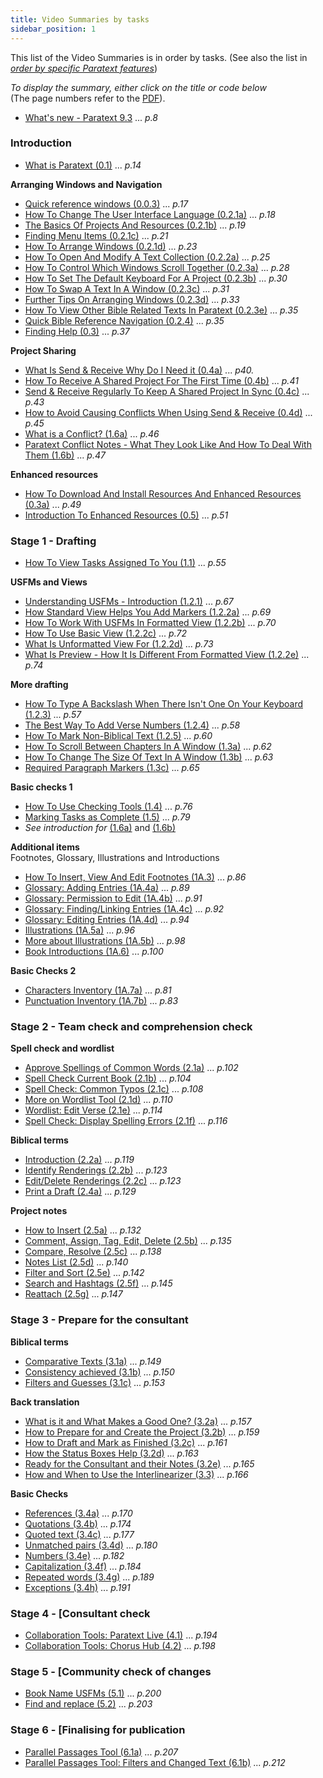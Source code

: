 ```yaml
---
title: Video Summaries by tasks
sidebar_position: 1
---
```

This list of the Video Summaries is in order by tasks. 
(See also the list in [*order by specific Paratext features*](00-list-of-videos.md))   

*To display the summary, either click on the title or code below*  
(The page numbers refer to the [PDF](pathname:///img/Ptx-vidsum-en-9.3.pdf)).

-  [What's new - Paratext 9.3](00-Whats-new.md) ... *p.8*

### Introduction  
 
-  [What is Paratext (0.1)](01-Introduction/0.1.md) ... *p.14* 
 
**Arranging Windows and Navigation**  
-  [Quick reference windows (0.0.3)](01-Introduction/0.2.Navigation/0.0.3.md)  ... *p.17*
-  [How To Change The User Interface Language (0.2.1a)](01-Introduction/0.2.Navigation/0.2.1a.md) ... *p.18* 
-  [The Basics Of Projects And Resources (0.2.1b)](01-Introduction/0.2.Navigation/0.2.1b.md) ... *p.19* 
-  [Finding Menu Items (0.2.1c)](01-Introduction/0.2.Navigation/0.2.1c.md) ... *p.21* 
-  [How To Arrange Windows (0.2.1d)](01-Introduction/0.2.Navigation/0.2.1d.md) ... *p.23* 
-  [How To Open And Modify A Text Collection (0.2.2a)](01-Introduction/0.2.Navigation/0.2.2a.md) ... *p.25* 
-  [How To Control Which Windows Scroll Together (0.2.3a)](01-Introduction/0.2.Navigation/0.2.3a.md) ... *p.28* 
-  [How To Set The Default Keyboard For A Project (0.2.3b)](01-Introduction/0.2.Navigation/0.2.3b.md) ... *p.30* 
-  [How To Swap A Text In A Window (0.2.3c)](01-Introduction/0.2.Navigation/0.2.3c.md) ... *p.31* 
-  [Further Tips On Arranging Windows (0.2.3d)](01-Introduction/0.2.Navigation/0.2.3d.md) ... *p.33* 
-  [How To View Other Bible Related Texts In Paratext (0.2.3e)](01-Introduction/0.2.Navigation/0.2.3e.md) ... *p.35* 
-  [Quick Bible Reference Navigation (0.2.4)](01-Introduction/0.2.Navigation/0.2.4.md) ... *p.35* 
-  [Finding Help (0.3)](01-Introduction/0.2.Navigation/0.3.md) ... *p.37* 

**Project Sharing**     
-  [What Is Send & Receive Why Do I Need it (0.4a)](01-Introduction/0.4.Project-sharing/0.4a.md) ... *p40.* 
-  [How To Receive A Shared Project For The First Time (0.4b)](01-Introduction/0.4.Project-sharing/0.4b.md) ... *p.41* 
-  [Send & Receive Regularly To Keep A Shared Project In Sync (0.4c)](01-Introduction/0.4.Project-sharing/0.4c.md) ... *p.43* 
-  [How to Avoid Causing Conflicts When Using Send & Receive (0.4d)](01-Introduction/0.4.Project-sharing/0.4d.md) ... *p.45* 
-  [What is a Conflict? (1.6a)](01-Introduction/0.4.Project-sharing/1.6a.md) ... *p.46* 
-  [Paratext Conflict Notes - What They Look Like And How To Deal With Them (1.6b)](01-Introduction/0.4.Project-sharing/1.6b.md) ... *p.47* 

**Enhanced resources**   
-  [How To Download And Install Resources And Enhanced Resources (0.3a)](01-Introduction/0.5.Enhanced-resources/0.3a.md) ... *p.49* 
-  [Introduction To Enhanced Resources (0.5)](01-Introduction/0.5.Enhanced-resources/0.5.md) ... *p.51* 

### Stage 1 - Drafting

- [How To View Tasks Assigned To You (1.1)](02-Stage-1/1.Drafting-editing/1.1.md) ... *p.55* 
 
**USFMs and Views**    
-  [Understanding USFMs - Introduction (1.2.1)](02-Stage-1/2.USFM/1.2.1.md) ... *p.67* 
-  [How Standard View Helps You Add Markers (1.2.2a)](02-Stage-1/2.USFM/1.2.2a.md) ... *p.69* 
-  [How To Work With USFMs In Formatted View (1.2.2b)](02-Stage-1/2.USFM/1.2.2b.md) ... *p.70* 
-  [How To Use Basic View (1.2.2c)](02-Stage-1/2.USFM/1.2.2c.md) ... *p.72* 
-  [What Is Unformatted View For (1.2.2d)](02-Stage-1/2.USFM/1.2.2d.md) ... *p.73* 
-  [What Is Preview - How It Is Different From Formatted View (1.2.2e)](02-Stage-1/2.USFM/1.2.2e.md) ... *p.74* 
 
**More drafting**  
-  [How To Type A Backslash When There Isn't One On Your Keyboard (1.2.3)](02-Stage-1/1.Drafting-editing/1.2.3.md) ... *p.57* 
-  [The Best Way To Add Verse Numbers (1.2.4)](02-Stage-1/1.Drafting-editing/1.2.4.md) ... *p.58* 
-  [How To Mark Non-Biblical Text (1.2.5)](02-Stage-1/1.Drafting-editing/1.2.5.md) ... *p.60* 
-  [How To Scroll Between Chapters In A Window (1.3a)](02-Stage-1/1.Drafting-editing/1.3a.md) ... *p.62* 
-  [How To Change The Size Of Text In A Window (1.3b)](02-Stage-1/1.Drafting-editing/1.3b.md) ... *p.63* 
-  [Required Paragraph Markers (1.3c)](02-Stage-1/1.Drafting-editing/1.3c.md) ... *p.65* 
 
**Basic checks 1**    
-  [How To Use Checking Tools (1.4)](02-Stage-1/4.Basic-checks/1.4.md) ... *p.76* 
-  [Marking Tasks as Complete (1.5)](02-Stage-1/4.Basic-checks/1.5.md) ... *p.79* 
-  *See introduction for* [(1.6a)](01-Introduction/0.4.Project-sharing/1.6a.md) and [(1.6b)](01-Introduction/0.4.Project-sharing/1.6b.md)
  
**Additional items**    
 Footnotes, Glossary, Illustrations and Introductions   
-  [How To Insert, View And Edit Footnotes (1A.3)](02-Stage-1/5.Additional/1A.3.md) ... *p.86* 
-  [Glossary: Adding Entries (1A.4a)](02-Stage-1/5.Additional/1A.4a.md) ... *p.89* 
-  [Glossary: Permission to Edit (1A.4b)](02-Stage-1/5.Additional/1A.4b.md) ... *p.91* 
-  [Glossary: Finding/Linking Entries (1A.4c)](02-Stage-1/5.Additional/1A.4c.md) ... *p.92* 
-  [Glossary: Editing Entries (1A.4d)](02-Stage-1/5.Additional/1A.4d.md) ... *p.94* 
-  [Illustrations (1A.5a)](02-Stage-1/5.Additional/1A.5a.md) ... *p.96* 
-  [More about Illustrations (1A.5b)](02-Stage-1/5.Additional/1A.5b.md) ... *p.98* 
-  [Book Introductions (1A.6)](02-Stage-1/5.Additional/1A.6.md) ... *p.100* 
  
**Basic Checks 2**   
-  [Characters Inventory (1A.7a)](02-Stage-1/4.Basic-checks/1A.7a.md) ... *p.81* 
-  [Punctuation Inventory (1A.7b)](02-Stage-1/4.Basic-checks/1A.7b.md) ... *p.83* 
  
### Stage 2 - Team check and comprehension check   
      
**Spell check and wordlist**    
-  [Approve Spellings of Common Words (2.1a)](03-Stage-2/2.1-Spell-check-wordlist/2.1a.md) ... *p.102* 
-  [Spell Check Current Book (2.1b)](03-Stage-2/2.1-Spell-check-wordlist/2.1b.md) ... *p.104* 
-  [Spell Check: Common Typos (2.1c)](03-Stage-2/2.1-Spell-check-wordlist/2.1c.md) ... *p.108* 
-  [More on Wordlist Tool (2.1d)](03-Stage-2/2.1-Spell-check-wordlist/2.1d.md) ... *p.110* 
-  [Wordlist: Edit Verse (2.1e)](03-Stage-2/2.1-Spell-check-wordlist/2.1e.md) ... *p.114* 
-  [Spell Check: Display Spelling Errors (2.1f)](03-Stage-2/2.1-Spell-check-wordlist/2.1f.md) ... *p.116* 
  
**Biblical terms**    
-  [Introduction (2.2a)](03-Stage-2/2.2-Biblical-terms/2.2a.md) ... *p.119* 
-  [Identify Renderings (2.2b)](03-Stage-2/2.2-Biblical-terms/2.2b.md) ... *p.123* 
-  [Edit/Delete Renderings (2.2c)](03-Stage-2/2.2-Biblical-terms/2.2c.md) ... *p.123* 
-  [Print a Draft (2.4a)](03-Stage-2/2.4a.md) ... *p.129* 
  
**Project notes**    
-  [How to Insert (2.5a)](03-Stage-2/2.5-Project-notes/2.5a.md) ... *p.132* 
-  [Comment, Assign, Tag, Edit, Delete (2.5b)](03-Stage-2/2.5-Project-notes/2.5b.md) ... *p.135* 
-  [Compare, Resolve (2.5c)](03-Stage-2/2.5-Project-notes/2.5c.md) ... *p.138* 
-  [Notes List (2.5d)](03-Stage-2/2.5-Project-notes/2.5d.md) ... *p.140* 
-  [Filter and Sort (2.5e)](03-Stage-2/2.5-Project-notes/2.5e.md) ... *p.142* 
-  [Search and Hashtags (2.5f)](03-Stage-2/2.5-Project-notes/2.5f.md) ... *p.145* 
-  [Reattach (2.5g)](03-Stage-2/2.5-Project-notes/2.5g.md) ... *p.147* 
  
### Stage 3 - Prepare for the consultant  
  
**Biblical terms**    
-  [Comparative Texts (3.1a)](04-Stage-3/3.1-Biblical-terms/3.1a.md) ... *p.149* 
-  [Consistency achieved (3.1b)](04-Stage-3/3.1-Biblical-terms/3.1b.md) ... *p.150* 
-  [Filters and Guesses (3.1c)](04-Stage-3/3.1-Biblical-terms/3.1c.md) ... *p.153* 
  
**Back translation**    
-  [What is it and What Makes a Good One? (3.2a)](04-Stage-3/3.2-Back-translation/3.2a.md) ... *p.157* 
-  [How to Prepare for and Create the Project (3.2b)](04-Stage-3/3.2-Back-translation/3.2b.md) ... *p.159* 
-  [How to Draft and Mark as Finished (3.2c)](04-Stage-3/3.2-Back-translation/3.2c.md) ... *p.161* 
-  [How the Status Boxes Help (3.2d)](04-Stage-3/3.2-Back-translation/3.2d.md) ... *p.163* 
-  [Ready for the Consultant and their Notes (3.2e)](04-Stage-3/3.2-Back-translation/3.2e.md) ... *p.165* 
-  [How and When to Use the Interlinearizer (3.3)](04-Stage-3/3.3-Custom-interlinears/3.3.md) ... *p.166* 
   
**Basic Checks**  
-  [References (3.4a)](04-Stage-3/3.4-Checks/3.4a.md) ... *p.170* 
-  [Quotations (3.4b)](04-Stage-3/3.4-Checks/3.4b.md) ... *p.174* 
-  [Quoted text (3.4c)](04-Stage-3/3.4-Checks/3.4c.md) ... *p.177* 
-  [Unmatched pairs (3.4d)](04-Stage-3/3.4-Checks/3.4d.md) ... *p.180* 
-  [Numbers (3.4e)](04-Stage-3/3.4-Checks/3.4e.md) ... *p.182* 
-  [Capitalization (3.4f)](04-Stage-3/3.4-Checks/3.4f.md) ... *p.184* 
-  [Repeated words (3.4g)](04-Stage-3/3.4-Checks/3.4g.md) ... *p.189* 
-  [Exceptions (3.4h)](04-Stage-3/3.4-Checks/3.4h.md) ... *p.191* 
  
### Stage 4 - [Consultant check    
-  [Collaboration Tools: Paratext Live (4.1)](05-Stage-4/4.1.md) ... *p.194* 
-  [Collaboration Tools: Chorus Hub (4.2)](05-Stage-4/4.2.md) ... *p.198*  

### Stage 5 - [Community check of changes    
-  [Book Name USFMs (5.1)](06-Stage-5/5.1.md) ... *p.200* 
-  [Find and replace (5.2)](06-Stage-5/5.2.md) ... *p.203*  

### Stage 6 - [Finalising for publication   
-  [Parallel Passages Tool (6.1a)](07-Stage-6/6.1a.md) ... *p.207*  
-  [Parallel Passages Tool: Filters and Changed Text (6.1b)](07-Stage-6/6.1b.md) ... *p.212* 
  
